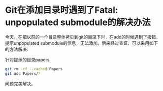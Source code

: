 # Git在添加目录时遇到了Fatal: unpopulated submodule的解决办法

今天，在把以前的一个目录整体拷贝到git的目录下时，在add的时候遇到了报错，提示unpopulated submodule的信息，无法添加。后来经过查证，可以采用如下的方法解决.

针对提示的目录papers

```bash
git rm -rf --cached Papers
git add Papers/* 
```

问题完美解决。
